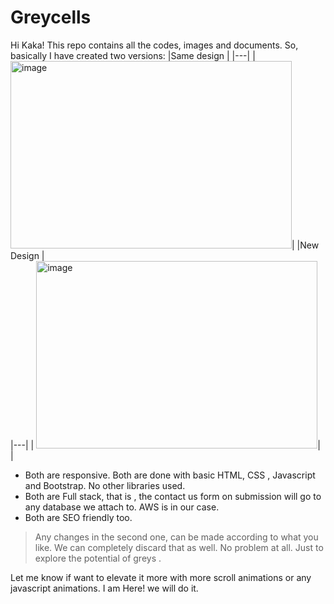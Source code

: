 # Greycells

Hi Kaka!
This repo contains all the codes, images and documents.
So, basically I have created two versions: 
|Same design   | 
|---|
| <img width="450" height = "300" alt="image" src="https://user-images.githubusercontent.com/120945994/233572373-80316aa8-2e67-4458-80d5-6b1181e3a714.png"  >|
|New Design |  
|---|
|  <img width="450" height = "300" alt="image" src="https://user-images.githubusercontent.com/120945994/233573675-cfd8d43e-32fd-48eb-804e-aa7d640ceb0e.png">| 
  |   




- Both are responsive. Both are done with basic HTML, CSS , Javascript and Bootstrap. No other libraries used.
- Both are Full stack, that is , the contact us form on submission will go to any database we attach to. AWS is in our case. 
- Both are SEO friendly too.

> Any changes in the second one, can be made according to what you like.
> We can completely discard that as well. No problem at all.
> Just to explore the potential of greys .

Let me know if want to elevate it more with more scroll animations or any javascript animations. I am Here! we will do it.
